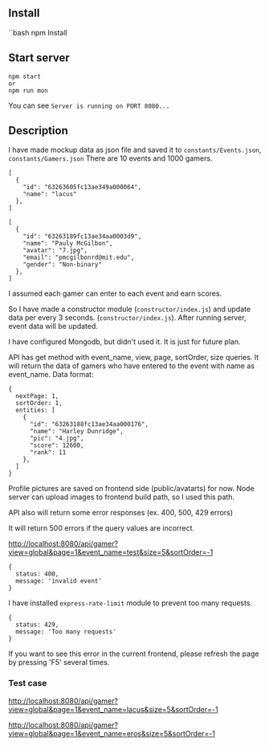 ## Install

``bash
npm Install

## Start server

```
npm start
or
npm run mon
```

You can see `Server is running on PORT 8080...`

## Description

I have made mockup data as json file and saved it to `constants/Events.json`, `constants/Gamers.json`
There are 10 events and 1000 gamers.

```
[
  {
    "id": "63263605fc13ae349a000064",
    "name": "lacus"
  },
]
```

```
[
  {
    "id": "63263189fc13ae34aa0003d9",
    "name": "Pauly McGilbon",
    "avatar": "7.jpg",
    "email": "pmcgilbonrd@mit.edu",
    "gender": "Non-binary"
  },
]
```

I assumed each gamer can enter to each event and earn scores.

So I have made a constructor module (`constructor/index.js`) and update data per every 3 seconds. (`constructor/index.js`).
After running server, event data will be updated.

I have configured Mongodb, but didn't used it. It is just for future plan.

API has get method with event_name, view, page, sortOrder, size queries.
It will return the data of gamers who have entered to the event with name as event_name.
Data format:

```
{
  nextPage: 1,
  sortOrder: 1,
  entities: [
    {
      "id": "63263188fc13ae34aa000176",
      "name": "Harley Dunridge",
      "pic": "4.jpg",
      "score": 12600,
      "rank": 11
    },
  ]
}
```

Profile pictures are saved on frontend side (public/avatarts) for now.
Node server can upload images to frontend build path, so I used this path.

API also will return some error responses (ex. 400, 500, 429 errors)

It will return 500 errors if the query values are incorrect.

[http://localhost:8080/api/gamer?view=global&page=1&event_name=test&size=5&sortOrder=-1](http://localhost:8080/api/gamer?view=global&page=1&event_name=test&size=5&sortOrder=-1)

```
{
  status: 400,
  message: 'invalid event'
}
```

I have installed `express-rate-limit` module to prevent too many requests.

```
{
  status: 429,
  message: 'Too many requests'
}
```

If you want to see this error in the current frontend, please refresh the page by pressing 'F5' several times.

### Test case

[http://localhost:8080/api/gamer?view=global&page=1&event_name=lacus&size=5&sortOrder=-1](http://localhost:8080/api/gamer?view=global&page=1&event_name=lacus&size=5&sortOrder=-1)

[http://localhost:8080/api/gamer?view=global&page=1&event_name=eros&size=5&sortOrder=-1](http://localhost:8080/api/gamer?view=global&page=1&event_name=eros&size=5&sortOrder=-1)
